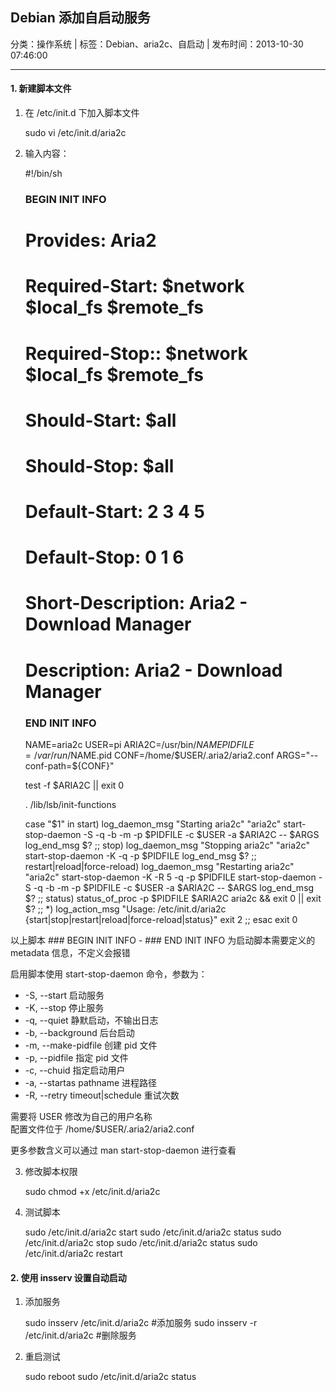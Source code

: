 ## Debian 添加自启动服务

分类：操作系统 | 标签：Debian、aria2c、自启动 | 发布时间：2013-10-30 07:46:00

___

#### 1. 新建脚本文件

1) 在 /etc/init.d 下加入脚本文件

	sudo vi /etc/init.d/aria2c
	
2) 输入内容：

	#!/bin/sh
	### BEGIN INIT INFO
	# Provides:          Aria2
	# Required-Start:    $network $local_fs $remote_fs
	# Required-Stop::    $network $local_fs $remote_fs
	# Should-Start:      $all
	# Should-Stop:       $all
	# Default-Start:     2 3 4 5
	# Default-Stop:      0 1 6
	# Short-Description: Aria2 - Download Manager
	# Description:       Aria2 - Download Manager
	### END INIT INFO
	
	NAME=aria2c
	USER=pi
	ARIA2C=/usr/bin/$NAME
	PIDFILE=/var/run/$NAME.pid
	CONF=/home/$USER/.aria2/aria2.conf
	ARGS="--conf-path=${CONF}"
	
	test -f $ARIA2C || exit 0
	
	. /lib/lsb/init-functions
	
	case "$1" in
	start)  log_daemon_msg "Starting aria2c" "aria2c"
	        start-stop-daemon -S -q -b -m -p $PIDFILE -c $USER -a $ARIA2C -- $ARGS
	        log_end_msg $?
	        ;;
	stop)   log_daemon_msg "Stopping aria2c" "aria2c"
	        start-stop-daemon -K -q -p $PIDFILE
	        log_end_msg $?
	        ;;
	restart|reload|force-reload)
	        log_daemon_msg "Restarting aria2c" "aria2c"
	        start-stop-daemon -K -R 5 -q -p $PIDFILE
	        start-stop-daemon -S -q -b -m -p $PIDFILE -c $USER -a $ARIA2C -- $ARGS
	        log_end_msg $?
	        ;;
	status)
	        status_of_proc -p $PIDFILE $ARIA2C aria2c && exit 0 || exit $?
	        ;;
	*)      log_action_msg "Usage: /etc/init.d/aria2c {start|stop|restart|reload|force-reload|status}"
	        exit 2
	        ;;
	esac
	exit 0

以上脚本 ### BEGIN INIT INFO - ### END INIT INFO 为启动脚本需要定义的 metadata 信息，不定义会报错

启用脚本使用 start-stop-daemon 命令，参数为：

* -S, --start  启动服务
* -K, --stop  停止服务
* -q, --quiet  静默启动，不输出日志
* -b, --background  后台启动
* -m, --make-pidfile  创建 pid 文件
* -p, --pidfile  指定 pid 文件
* -c, --chuid  指定启动用户
* -a, --startas pathname  进程路径
* -R, --retry timeout|schedule  重试次数

需要将 USER 修改为自己的用户名称  
配置文件位于 /home/$USER/.aria2/aria2.conf

更多参数含义可以通过 man start-stop-daemon 进行查看

3) 修改脚本权限

	sudo chmod +x /etc/init.d/aria2c
	
4) 测试脚本

	sudo /etc/init.d/aria2c start
	sudo /etc/init.d/aria2c status
	sudo /etc/init.d/aria2c stop
	sudo /etc/init.d/aria2c status
	sudo /etc/init.d/aria2c restart
	
#### 2. 使用 insserv 设置自动启动

1) 添加服务

	sudo insserv /etc/init.d/aria2c #添加服务
	sudo insserv -r /etc/init.d/aria2c #删除服务
	
2) 重启测试

	sudo reboot
	sudo /etc/init.d/aria2c status
